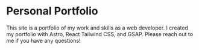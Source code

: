 # Personal Portfolio

This site is a portfolio of my work and skills as a web developer. I created my portfolio with Astro, React Tailwind CSS, and GSAP. Please reach out to me if you have any questions!
